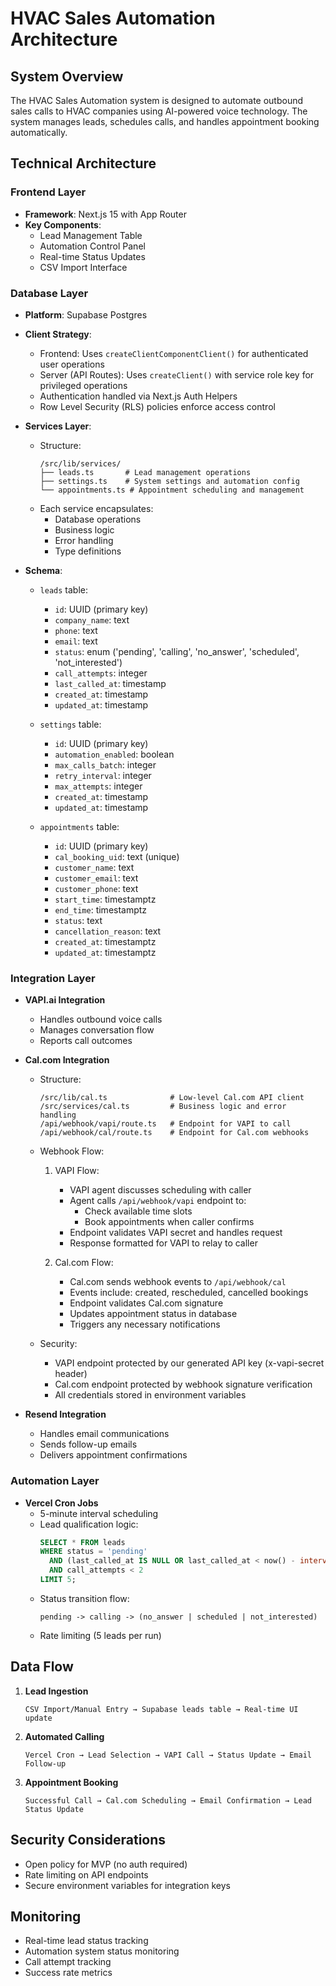 # HVAC Sales Automation Architecture

## System Overview
The HVAC Sales Automation system is designed to automate outbound sales calls to HVAC companies using AI-powered voice technology. The system manages leads, schedules calls, and handles appointment booking automatically.

## Technical Architecture

### Frontend Layer
- **Framework**: Next.js 15 with App Router
- **Key Components**:
  - Lead Management Table
  - Automation Control Panel
  - Real-time Status Updates
  - CSV Import Interface

### Database Layer
- **Platform**: Supabase Postgres
- **Client Strategy**:
  - Frontend: Uses `createClientComponentClient()` for authenticated user operations
  - Server (API Routes): Uses `createClient()` with service role key for privileged operations
  - Authentication handled via Next.js Auth Helpers
  - Row Level Security (RLS) policies enforce access control

- **Services Layer**:
  - Structure:
    ```
    /src/lib/services/
    ├── leads.ts       # Lead management operations
    ├── settings.ts    # System settings and automation config
    └── appointments.ts # Appointment scheduling and management
    ```
  - Each service encapsulates:
    - Database operations
    - Business logic
    - Error handling
    - Type definitions

- **Schema**:
  - `leads` table:
    - `id`: UUID (primary key)
    - `company_name`: text
    - `phone`: text
    - `email`: text
    - `status`: enum ('pending', 'calling', 'no_answer', 'scheduled', 'not_interested')
    - `call_attempts`: integer
    - `last_called_at`: timestamp
    - `created_at`: timestamp
    - `updated_at`: timestamp
  
  - `settings` table:
    - `id`: UUID (primary key)
    - `automation_enabled`: boolean
    - `max_calls_batch`: integer
    - `retry_interval`: integer
    - `max_attempts`: integer
    - `created_at`: timestamp
    - `updated_at`: timestamp

  - `appointments` table:
    - `id`: UUID (primary key)
    - `cal_booking_uid`: text (unique)
    - `customer_name`: text
    - `customer_email`: text
    - `customer_phone`: text
    - `start_time`: timestamptz
    - `end_time`: timestamptz
    - `status`: text
    - `cancellation_reason`: text
    - `created_at`: timestamptz
    - `updated_at`: timestamptz

### Integration Layer
- **VAPI.ai Integration**
  - Handles outbound voice calls
  - Manages conversation flow
  - Reports call outcomes
  
- **Cal.com Integration**
  - Structure:
    ```
    /src/lib/cal.ts              # Low-level Cal.com API client
    /src/services/cal.ts         # Business logic and error handling
    /api/webhook/vapi/route.ts   # Endpoint for VAPI to call
    /api/webhook/cal/route.ts    # Endpoint for Cal.com webhooks
    ```
  - Webhook Flow:
    1. VAPI Flow:
       - VAPI agent discusses scheduling with caller
       - Agent calls `/api/webhook/vapi` endpoint to:
         - Check available time slots
         - Book appointments when caller confirms
       - Endpoint validates VAPI secret and handles request
       - Response formatted for VAPI to relay to caller

    2. Cal.com Flow:
       - Cal.com sends webhook events to `/api/webhook/cal`
       - Events include: created, rescheduled, cancelled bookings
       - Endpoint validates Cal.com signature
       - Updates appointment status in database
       - Triggers any necessary notifications

  - Security:
    - VAPI endpoint protected by our generated API key (x-vapi-secret header)
    - Cal.com endpoint protected by webhook signature verification
    - All credentials stored in environment variables

- **Resend Integration**
  - Handles email communications
  - Sends follow-up emails
  - Delivers appointment confirmations

### Automation Layer
- **Vercel Cron Jobs**
  - 5-minute interval scheduling
  - Lead qualification logic:
    ```sql
    SELECT * FROM leads 
    WHERE status = 'pending'
      AND (last_called_at IS NULL OR last_called_at < now() - interval '4 hours')
      AND call_attempts < 2
    LIMIT 5;
    ```
  - Status transition flow:
    ```
    pending -> calling -> (no_answer | scheduled | not_interested)
    ```
  - Rate limiting (5 leads per run)

## Data Flow

1. **Lead Ingestion**
   ```
   CSV Import/Manual Entry → Supabase leads table → Real-time UI update
   ```

2. **Automated Calling**
   ```
   Vercel Cron → Lead Selection → VAPI Call → Status Update → Email Follow-up
   ```

3. **Appointment Booking**
   ```
   Successful Call → Cal.com Scheduling → Email Confirmation → Lead Status Update
   ```

## Security Considerations
- Open policy for MVP (no auth required)
- Rate limiting on API endpoints
- Secure environment variables for integration keys

## Monitoring
- Real-time lead status tracking
- Automation system status monitoring
- Call attempt tracking
- Success rate metrics
